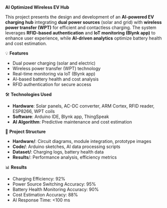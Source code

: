  **AI Optimized Wireless EV Hub**

This project presents the design and development of an **AI-powered EV charging hub** integrating **dual power sources** (solar and grid) with **wireless power transfer (WPT)** for efficient and contactless charging. The system leverages **RFID-based authentication** and **IoT monitoring (Blynk app)** to enhance user experience, while **AI-driven analytics** optimize battery health and cost estimation.

💡 **Features**

* Dual power charging (solar and electric)
* Wireless power transfer (WPT) technology
* Real-time monitoring via IoT (Blynk app)
* AI-based battery health and cost analysis
* RFID authentication for secure access

🛠️ **Technologies Used**

* **Hardware**: Solar panels, AC-DC converter, ARM Cortex, RFID reader, ESP8266, WPT coils
* **Software**: Arduino IDE, Blynk app, ThingSpeak
* **AI Algorithm**: Predictive maintenance and cost estimation

📂 **Project Structure**

* **Hardware/**: Circuit diagrams, module integration, prototype images
* **Code/**: Arduino sketches, AI data processing scripts
* **Dataset/**: Charging logs, battery health data
* **Results**/: Performance analysis, efficiency metrics

📊 **Results**

* Charging Efficiency: 92%
* Power Source Switching Accuracy: 95%
* Battery Health Monitoring Accuracy: 90%
* Cost Estimation Accuracy: 88%
* AI Response Time: <100 ms

